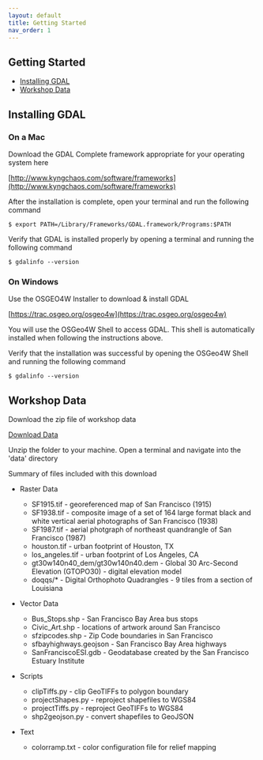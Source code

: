 ```yaml
---
layout: default
title: Getting Started
nav_order: 1
---
```


## Getting Started

* [Installing GDAL](#installing-gdal)
* [Workshop Data](#workshop-data)

## Installing GDAL

### On a Mac

Download the GDAL Complete framework appropriate for your operating system here

[http://www.kyngchaos.com/software/frameworks](http://www.kyngchaos.com/software/frameworks)

After the installation is complete, open your terminal and run the following command

 ```
 $ export PATH=/Library/Frameworks/GDAL.framework/Programs:$PATH
 ```

Verify that GDAL is installed properly by opening a terminal and running the following command

```
$ gdalinfo --version
```

### On Windows



Use the OSGEO4W Installer to download & install GDAL

[https://trac.osgeo.org/osgeo4w](https://trac.osgeo.org/osgeo4w)

You will use the OSGeo4W Shell to access GDAL. This shell is automatically installed when following the instructions above. 

Verify that the installation was successful by opening the OSGeo4W Shell and running the following command

```
$ gdalinfo --version
```


## Workshop Data

Download the zip file of workshop data

[Download Data](https://drive.google.com/file/d/0B0WoZmauQebXWXlJVllKNEZWd1U/view?usp=sharing)

Unzip the folder to your machine. Open a terminal and navigate into the 'data' directory

Summary of files included with this download

* Raster Data
  - SF1915.tif - georeferenced map of San Francisco (1915)
  - SF1938.tif - composite image of a set of 164 large format black and white vertical aerial photographs of San Francisco (1938)
  - SF1987.tif - aerial photgraph of northeast quandrangle of San Francisco (1987)
  - houston.tif - urban footprint of Houston, TX
  - los_angeles.tif - urban footprint of Los Angeles, CA
  - gt30w140n40_dem/gt30w140n40.dem - Global 30 Arc-Second Elevation (GTOPO30) - digital elevation model 
  - doqqs/* - Digital Orthophoto Quadrangles - 9 tiles from a section of Louisiana

* Vector Data
  - Bus_Stops.shp - San Francisco Bay Area bus stops
  - Civic_Art.shp - locations of artwork around San Francisco
  - sfzipcodes.shp - Zip Code boundaries in San Francisco
  - sfbayhighways.geojson - San Francisco Bay Area highways
  - SanFranciscoESI.gdb - Geodatabase created by the San Francisco Estuary Institute 

* Scripts
  - clipTiffs.py - clip GeoTIFFs to polygon boundary
  - projectShapes.py - reproject shapefiles to WGS84
  - projectTiffs.py - reproject GeoTIFFs to WGS84
  - shp2geojson.py - convert shapefiles to GeoJSON

* Text
  - colorramp.txt - color configuration file for relief mapping
